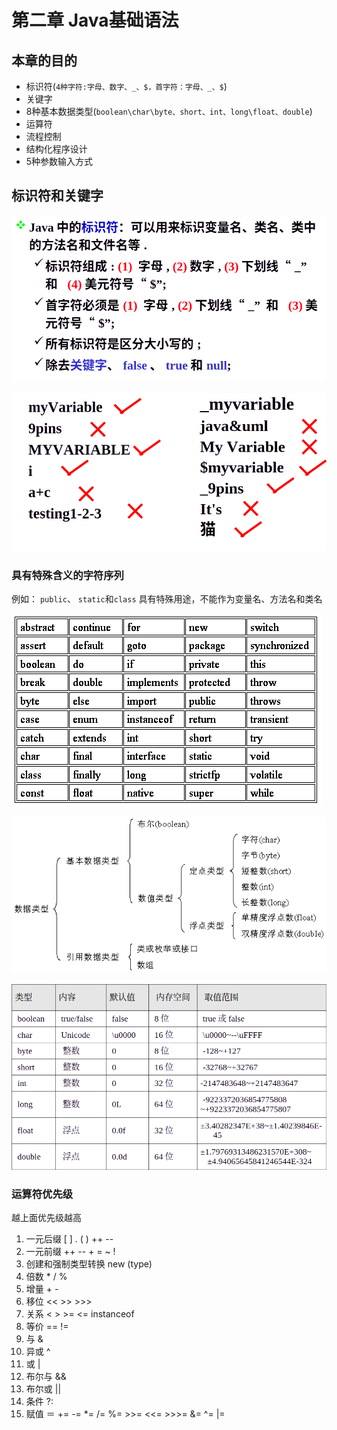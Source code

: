 #  第二章 Java基础语法

## 本章的目的

- 标识符(`4种字符:字母、数字、_、$，首字符：字母、_、$`)
- 关键字
- 8种基本数据类型(`boolean\char\byte、short、int、long\float、double`)
- 运算符
- 流程控制
- 结构化程序设计
- 5种参数输入方式

## 标识符和关键字

![image-20240118125349788](./assets/image-20240118125349788.png)

![image-20240118125425406](./assets/image-20240118125425406.png)

### 具有特殊含义的字符序列

例如： `public`、 `static`和`class` 
具有特殊用途，不能作为变量名、方法名和类名

![image-20240118125509153](./assets/image-20240118125509153.png)

![image-20240118125517306](./assets/image-20240118125517306.png)

![image-20240118125624044](./assets/image-20240118125624044.png)

### 运算符优先级

越上面优先级越高

1. 一元后缀       [ ]    .   ( )  ++   --
2. 一元前缀       ++  --    +   =   ~   !
3. 创建和强制类型转换  new   (type)
4. 倍数  *  /   %
5. 增量  +  -
6. 移位  <<   >>   >>>
7. 关系  <  >   >=  <=  instanceof
8. 等价 ==  !=
9. 与  &
10. 异或  ^
11. 或  |
12. 布尔与  &&
13. 布尔或  ||
14. 条件  ?:
15. 赋值  ＝  +=  -=  *=  /=   %=  >>=  <<=   >>>=   &=   ^=   |=
